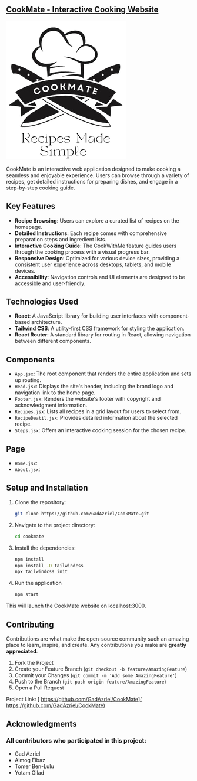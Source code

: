 ## [CookMate - Interactive Cooking Website](https://cook-mate-kappa.vercel.app/)

![CookMate Logo](./public/logo.png)

CookMate is an interactive web application designed to make cooking a seamless and enjoyable experience. Users can browse through a variety of recipes, get detailed instructions for preparing dishes, and engage in a step-by-step cooking guide.

## Key Features

- **Recipe Browsing**: Users can explore a curated list of recipes on the homepage.
- **Detailed Instructions**: Each recipe comes with comprehensive preparation steps and ingredient lists.
- **Interactive Cooking Guide**: The CookWithMe feature guides users through the cooking process with a visual progress bar.
- **Responsive Design**: Optimized for various device sizes, providing a consistent user experience across desktops, tablets, and mobile devices.
- **Accessibility**: Navigation controls and UI elements are designed to be accessible and user-friendly.

## Technologies Used

- **React**: A JavaScript library for building user interfaces with component-based architecture.
- **Tailwind CSS**: A utility-first CSS framework for styling the application.
- **React Router**: A standard library for routing in React, allowing navigation between different components.

## Components

- `App.jsx`: The root component that renders the entire application and sets up routing.
- `Head.jsx`: Displays the site's header, including the brand logo and navigation link to the home page.
- `Footer.jsx`: Renders the website's footer with copyright and acknowledgment information.
- `Recipes.jsx`: Lists all recipes in a grid layout for users to select from.
- `RecipeDeatil.jsx`: Provides detailed information about the selected recipe.
- `Steps.jsx`: Offers an interactive cooking session for the chosen recipe.

## Page
- `Home.jsx`: 
- `About.jsx`:

## Setup and Installation

1. Clone the repository:
   ```bash
   git clone https://github.com/GadAzriel/CookMate.git
2. Navigate to the project directory:
   ```bash
   cd cookmate
3. Install the dependencies:
   ```bash
   npm install
   npm install -D tailwindcss
   npx tailwindcss init
4. Run the application
   ```bash
   npm start
This will launch the CookMate website on localhost:3000.

## Contributing

Contributions are what make the open-source community such an amazing place to learn, inspire, and create. Any contributions you make are **greatly appreciated**.

1. Fork the Project
2. Create your Feature Branch (`git checkout -b feature/AmazingFeature`)
3. Commit your Changes (`git commit -m 'Add some AmazingFeature'`)
4. Push to the Branch (`git push origin feature/AmazingFeature`)
5. Open a Pull Request

Project Link: [ https://github.com/GadAzriel/CookMate]( https://github.com/GadAzriel/CookMate)  

## Acknowledgments

### All contributors who participated in this project:

- Gad Azriel
- Almog Elbaz
- Tomer Ben-Lulu
- Yotam Gilad

